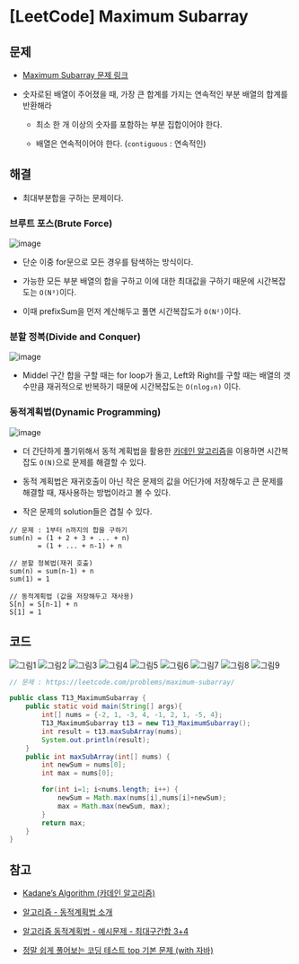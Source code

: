 # [LeetCode] Maximum Subarray

## 문제

- [Maximum Subarray 문제 링크](https://leetcode.com/problems/maximum-subarray/)

- 숫자로된 배열이 주어졌을 때, 가장 큰 합계를 가지는 연속적인 부분 배열의 합계를 반환해라

  - 최소 한 개 이상의 숫자를 포함하는 부분 집합이어야 한다.

  - 배열은 연속적이어야 한다. (`contiguous` : 연속적인)



## 해결

- 최대부분합을 구하는 문제이다.


### 브루트 포스(Brute Force)

![image](https://user-images.githubusercontent.com/66978721/107371853-17608f00-6b28-11eb-8da6-fdd14c595915.png)

- 단순 이중 for문으로 모든 경우를 탐색하는 방식이다.

- 가능한 모든 부분 배열의 합을 구하고 이에 대한 최대값을 구하기 때문에 시간복잡도는 `O(N³)`이다.

- 이때 prefixSum을 먼저 계산해두고 풀면 시간복잡도가 `O(N²)`이다.

### 분할 정복(Divide and Conquer)

![image](https://user-images.githubusercontent.com/66978721/107372767-1f6cfe80-6b29-11eb-8e78-b3be4a7a8ed3.png)

- Middel 구간 합을 구할 때는 for loop가 돌고, Left와 Right를 구할 때는 배열의 갯수만큼 재귀적으로 반복하기 때문에 시간복잡도는 `O(nlog₂n)` 이다. 

### 동적계획법(Dynamic Programming)
![image](https://user-images.githubusercontent.com/66978721/108597409-40a4d900-73cc-11eb-9d0a-f66ee31c09fc.png)

- 더 간단하게 풀기위해서 동적 계획법을 활용한 [카데인 알고리즘](https://medium.com/@vdongbin/kadanes-algorithm-%EC%B9%B4%EB%8D%B0%EC%9D%B8-%EC%95%8C%EA%B3%A0%EB%A6%AC%EC%A6%98-acbc8c279f29)을 이용하면 시간복잡도 `O(N)`으로 문제를 해결할 수 있다.

- 동적 계획법은 재귀호출이 아닌 작은 문제의 값을 어딘가에 저장해두고 큰 문제를 해결할 때, 재사용하는 방법이라고 볼 수 있다.

- 작은 문제의 solution들은 겹칠 수 있다.
 
```
// 문제 : 1부터 n까지의 합을 구하기
sum(n) = (1 + 2 + 3 + ... + n)
       = (1 + ... + n-1) + n

// 분할 정복법(재귀 호출)
sum(n) = sum(n-1) + n 
sum(1) = 1

// 동적계획법 (값을 저장해두고 재사용) 
S[n] = S[n-1] + n 
S[1] = 1
```


## 코드

![그림1](https://user-images.githubusercontent.com/66978721/108597523-d7719580-73cc-11eb-9ebf-2af5595a604f.png)
![그림2](https://user-images.githubusercontent.com/66978721/108597524-d7719580-73cc-11eb-8e1d-1b634afa7f55.png)
![그림3](https://user-images.githubusercontent.com/66978721/108597525-d80a2c00-73cc-11eb-86d6-5eed756cba9e.png)
![그림4](https://user-images.githubusercontent.com/66978721/108597526-d80a2c00-73cc-11eb-9e14-e2b8c2d93c6a.png)
![그림5](https://user-images.githubusercontent.com/66978721/108597527-d8a2c280-73cc-11eb-8afc-160aa0fdf2fa.png)
![그림6](https://user-images.githubusercontent.com/66978721/108597528-d8a2c280-73cc-11eb-9720-8e97d6b198f5.png)
![그림7](https://user-images.githubusercontent.com/66978721/108597531-d93b5900-73cc-11eb-9db2-b652c932c82e.png)
![그림8](https://user-images.githubusercontent.com/66978721/108597533-d93b5900-73cc-11eb-8e57-d26cbc7b26ee.png)
![그림9](https://user-images.githubusercontent.com/66978721/108597521-d6406880-73cc-11eb-89d3-c4a27bd9e215.png)


```java
// 문제 : https://leetcode.com/problems/maximum-subarray/

public class T13_MaximumSubarray {
    public static void main(String[] args){
        int[] nums = {-2, 1, -3, 4, -1, 2, 1, -5, 4};
        T13_MaximumSubarray t13 = new T13_MaximumSubarray();
        int result = t13.maxSubArray(nums);
        System.out.println(result);
    }
    public int maxSubArray(int[] nums) {
        int newSum = nums[0];
        int max = nums[0];

        for(int i=1; i<nums.length; i++) {
            newSum = Math.max(nums[i],nums[i]+newSum);
            max = Math.max(newSum, max);
        }
        return max;
    }
}
```


## 참고

- [Kadane’s Algorithm (카데인 알고리즘)](https://medium.com/@vdongbin/kadanes-algorithm-%EC%B9%B4%EB%8D%B0%EC%9D%B8-%EC%95%8C%EA%B3%A0%EB%A6%AC%EC%A6%98-acbc8c279f29)

- [알고리즘 - 동적계획법 소개](https://www.youtube.com/watch?v=-G8kDiMAPf8)

- [알고리즘 동적계획법 - 예시문제 - 최대구간합 3+4](https://www.youtube.com/watch?v=8EBr8aPdL9g)

- [정말 쉽게 풀어보는 코딩 테스트 top 기본 문제 (with 자바)](https://www.inflearn.com/course/%EC%BD%94%EB%94%A9%ED%85%8C%EC%8A%A4%ED%8A%B8-%EC%9E%90%EB%B0%94/lecture/22827?tab=note&speed=1.25)
